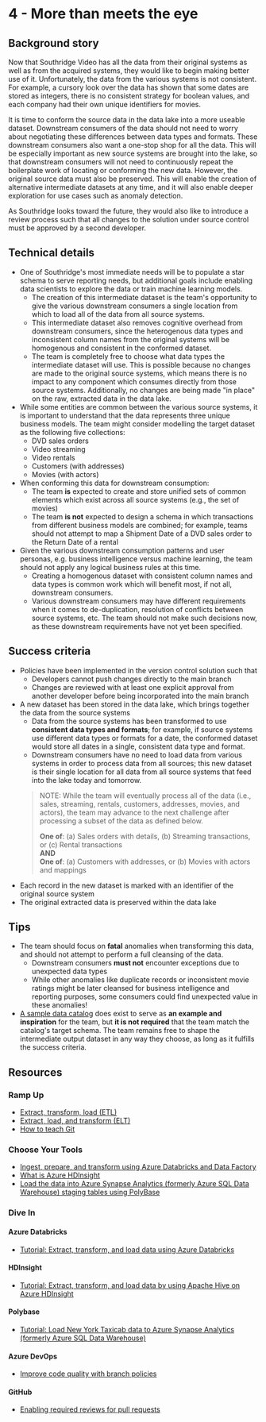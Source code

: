 # 4 - More than meets the eye

## Background story

Now that Southridge Video has all the data from their original systems
as well as from the acquired systems, they would like to begin
making better use of it.
Unfortunately, the data from the various systems is not consistent.
For example, a cursory look over the data has shown that some dates
are stored as integers, there is no consistent strategy for boolean values,
and each company had their own unique identifiers for movies.

It is time to conform the source data in the data lake into a more useable dataset.
Downstream consumers of the data should not need to worry about
negotiating these differences between data types and formats.
These downstream consumers also want a one-stop shop for all the data.
This will be especially important as new source systems are brought into the lake,
so that downstream consumers will not need to continuously repeat the boilerplate work
of locating or conforming the new data.
However, the original source data must also be preserved.
This will enable the creation of alternative intermediate datasets at any time,
and it will also enable deeper exploration for use cases such as anomaly detection.

As Southridge looks toward the future, they would also like to introduce a review process
such that all changes to the solution under source control must be approved by a second developer.

## Technical details

- One of Southridge's most immediate needs will be to populate a star schema
to serve reporting needs, but additional goals include enabling data scientists
to explore the data or train machine learning models.
    - The creation of this intermediate dataset is the team's opportunity
    to give the various downstream consumers a single location from which to load all
    of the data from all source systems.
    - This intermediate dataset also removes cognitive overhead from downstream consumers,
    since the heterogenous data types and inconsistent column names from the original systems
    will be homogenous and consistent in the conformed dataset.
    - The team is completely free to choose what data types the intermediate dataset will use.
    This is possible because no changes are made to the original source systems,
    which means there is no impact to any component which consumes directly from those source systems.
    Additionally, no changes are being made "in place" on the raw, extracted data in the data lake.
- While some entities are common between the various source systems,
it is important to understand that the data represents three unique business models.
The team might consider modelling the target dataset as the following five collections:
    - DVD sales orders
    - Video streaming
    - Video rentals
    - Customers (with addresses)
    - Movies (with actors)
- When conforming this data for downstream consumption:
    - The team **is** expected to create and store unified sets of common elements
    which exist across all source systems (e.g., the set of movies)
    - The team **is not** expected to design a schema in which transactions
    from different business models are combined;
    for example, teams should not attempt to map a Shipment Date of a DVD
    sales order to the Return Date of a rental
- Given the various downstream consumption patterns and user personas,
e.g. business intelligence versus machine learning,
the team should not apply any logical business rules at this time.
    - Creating a homogenous dataset with consistent column names and data types
    is common work which will benefit most, if not all, downstream consumers.
    - Various downstream consumers may have different requirements when it comes to
    de-duplication, resolution of conflicts between source systems, etc.
    The team should not make such decisions now,
    as these downstream requirements have not yet been specified.

## Success criteria

- Policies have been implemented in the version control solution such that
    - Developers cannot push changes directly to the main branch
    - Changes are reviewed with at least one explicit approval from another developer
    before being incorporated into the main branch
- A new dataset has been stored in the data lake, which brings together the data from the source systems
    - Data from the source systems has been transformed to use **consistent data types and formats**;
    for example, if source systems use different data types or formats for a date,
    the conformed dataset would store all dates in a single, consistent data type and format.
    - Downstream consumers have no need to load data from various systems in order
    to process data from all sources; this new dataset is their single location
    for all data from all source systems that feed into the lake today and tomorrow.
    > NOTE: While the team will eventually process all of the data
    > (i.e., sales, streaming, rentals, customers, addresses, movies, and actors),
    > the team may advance to the next challenge after processing
    > a subset of the data as defined below.  
    >
    > **One of**: (a) Sales orders with details, (b) Streaming transactions, or (c) Rental transactions  
    > **AND**  
    > **One of**: (a) Customers with addresses, or (b) Movies with actors and mappings
- Each record in the new dataset is marked with an identifier of the original source system
- The original extracted data is preserved within the data lake

## Tips

- The team should focus on **fatal** anomalies when transforming this data,
and should not attempt to perform a full cleansing of the data.
    - Downstream consumers **must not** encounter exceptions due to unexpected data types
    - While other anomalies like duplicate records or inconsistent movie ratings
    might be later cleansed for business intelligence and reporting purposes,
    some consumers could find unexpected value in these anomalies!
- [A sample data catalog](../../resources/DataCatalog/DataCatalog.xlsx)
does exist to serve as **an example and inspiration** for the team,
but **it is not required** that the team match the catalog's target schema.
The team remains free to shape the intermediate output dataset in any way they choose,
as long as it fulfills the success criteria.

## Resources

### Ramp Up

- [Extract, transform, load (ETL)](https://docs.microsoft.com/en-us/azure/architecture/data-guide/relational-data/etl)
- [Extract, load, and transform (ELT)](https://docs.microsoft.com/en-us/azure/sql-data-warehouse/design-elt-data-loading)
- [How to teach Git](https://rachelcarmena.github.io/2018/12/12/how-to-teach-git.html)

### Choose Your Tools

- [Ingest, prepare, and transform using Azure Databricks and Data Factory](https://azure.microsoft.com/en-us/blog/operationalize-azure-databricks-notebooks-using-data-factory/)
- [What is Azure HDInsight](https://docs.microsoft.com/en-us/azure/hdinsight/hadoop/apache-hadoop-introduction)
- [Load the data into Azure Synapse Analytics (formerly Azure SQL Data Warehouse) staging tables using PolyBase](https://docs.microsoft.com/en-us/azure/sql-data-warehouse/design-elt-data-loading#4-load-the-data-into-sql-data-warehouse-staging-tables-using-polybase)

### Dive In

#### Azure Databricks

- [Tutorial: Extract, transform, and load data using Azure Databricks](https://docs.microsoft.com/en-us/azure/azure-databricks/databricks-extract-load-sql-data-warehouse)

#### HDInsight

- [Tutorial: Extract, transform, and load data by using Apache Hive on Azure HDInsight](https://docs.microsoft.com/en-us/azure/storage/blobs/data-lake-storage-tutorial-extract-transform-load-hive)

#### Polybase

- [Tutorial: Load New York Taxicab data to Azure Synapse Analytics (formerly Azure SQL Data Warehouse)](https://docs.microsoft.com/en-us/azure/sql-data-warehouse/load-data-from-azure-blob-storage-using-polybase)

#### Azure DevOps

- [Improve code quality with branch policies](https://docs.microsoft.com/en-us/azure/devops/repos/git/branch-policies?view=vsts)

#### GitHub

- [Enabling required reviews for pull requests](https://help.github.com/articles/enabling-required-reviews-for-pull-requests/)
